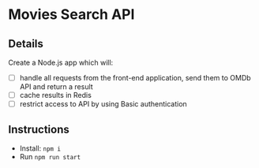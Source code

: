 # Movies Search API

## Details

Create a Node.js app which will:
- [ ] handle all requests from the front-end application, send them to OMDb API and return a result
- [ ] cache results in Redis
- [ ] restrict access to API by using Basic authentication

## Instructions

 - Install: `npm i`
 - Run `npm run start`